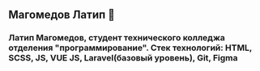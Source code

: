 ## Магомедов Латип 👋

### Латип Магомедов, студент технического колледжа отделения "программирование". Стек технологий: HTML, SCSS, JS, VUE JS, Laravel(базовый уровень), Git, Figma
<!--
**Latipmagomedov/Latipmagomedov** is a ✨ _special_ ✨ repository because its `README.md` (this file) appears on your GitHub profile.

Here are some ideas to get you started:

- 🔭 I’m currently working on ...
- 🌱 I’m currently learning ...
- 👯 I’m looking to collaborate on ...
- 🤔 I’m looking for help with ...
- 💬 Ask me about ...
- 📫 How to reach me: ...
- 😄 Pronouns: ...
- ⚡ Fun fact: ...
-->
